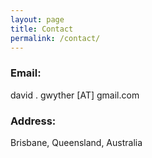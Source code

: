 ```yaml
---
layout: page
title: Contact
permalink: /contact/
---
```


### Email:

david . gwyther [AT] gmail.com

### Address:

Brisbane, Queensland, Australia
